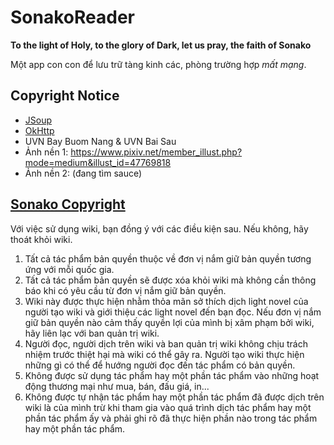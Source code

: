 # SonakoReader
**To the light of Holy, to the glory of Dark, let us pray, the faith of Sonako**

Một app con con để lưu trữ tàng kinh các, phòng trường hợp _mất mạng_.

## Copyright Notice
* [JSoup](https://github.com/jhy/jsoup/)
* [OkHttp](https://github.com/square/okhttp)
* UVN Bay Buom Nang & UVN Bai Sau
* Ảnh nền 1: https://www.pixiv.net/member_illust.php?mode=medium&illust_id=47769818
* Ảnh nền 2: (đang tìm sauce)

## [Sonako Copyright](https://sonako.fandom.com/wiki/Copyright)
Với việc sử dụng wiki, bạn đồng ý với các điều kiện sau. Nếu không, hãy thoát khỏi wiki.

1. Tất cả tác phẩm bản quyền thuộc về đơn vị nắm giữ bản quyền tương ứng với mỗi quốc gia.
1. Tất cả tác phẩm bản quyền sẽ được xóa khỏi wiki mà không cần thông báo khi có yêu cầu từ đơn vị nắm giữ bản quyền.
1. Wiki này được thực hiện nhằm thỏa mãn sở thích dịch light novel của người tạo wiki và giới thiệu các light novel đến bạn đọc. Nếu đơn vị nắm giữ bản quyền nào cảm thấy quyền lợi của mình bị xâm phạm bởi wiki, hãy liên lạc với ban quản trị wiki.
1. Người đọc, người dịch trên wiki và ban quản trị wiki không chịu trách nhiệm trước thiệt hại mà wiki có thể gây ra. Người tạo wiki thực hiện những gì có thể để hướng người đọc đến tác phẩm có bản quyền.
1. Không được sử dụng tác phẩm hay một phần tác phẩm vào những hoạt động thương mại như mua, bán, đấu giá, in...
1. Không được tự nhận tác phẩm hay một phần tác phẩm đã được dịch trên wiki là của mình trừ khi tham gia vào quá trình dịch tác phẩm hay một phần tác phẩm ấy và phải ghi rõ đã thực hiện phần nào trong tác phẩm hay một phần tác phẩm.